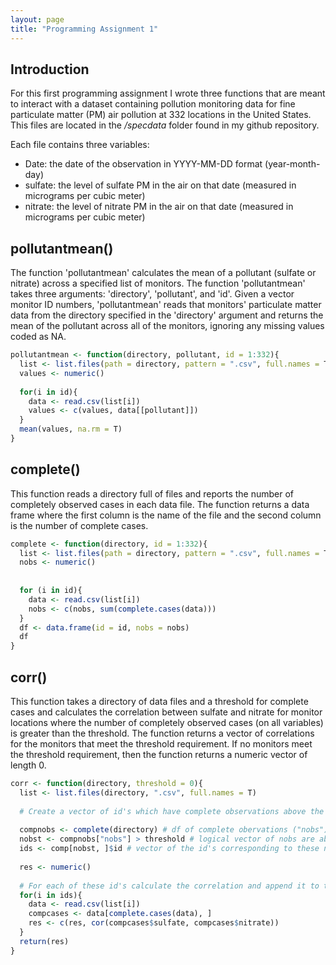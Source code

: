```yaml
---
layout: page
title: "Programming Assignment 1"
---
```


## **Introduction**

For this first programming assignment I wrote three functions that are meant to interact with a dataset containing pollution monitoring data for fine particulate matter (PM) air pollution at 332 locations in the United States. This files are located in the */specdata* folder found in my github repository. 

Each file contains three variables:

- Date: the date of the observation in YYYY-MM-DD format (year-month-day)
- sulfate: the level of sulfate PM in the air on that date (measured in micrograms per cubic meter)
- nitrate: the level of nitrate PM in the air on that date (measured in micrograms per cubic meter)

## **pollutantmean()**

The function 'pollutantmean' calculates the mean of a pollutant (sulfate or nitrate) across a specified list of monitors. The function 'pollutantmean' takes three arguments: 'directory', 'pollutant', and 'id'. Given a vector monitor ID numbers, 'pollutantmean' reads that monitors' particulate matter data from the directory specified in the 'directory' argument and returns the mean of the pollutant across all of the monitors, ignoring any missing values coded as NA.


```r
pollutantmean <- function(directory, pollutant, id = 1:332){
  list <- list.files(path = directory, pattern = ".csv", full.names = T)
  values <- numeric()
  
  for(i in id){
    data <- read.csv(list[i])
    values <- c(values, data[[pollutant]])
  }
  mean(values, na.rm = T)
}
```

## **complete()**

This function reads a directory full of files and reports the number of completely observed cases in each data file. The function returns a data frame where the first column is the name of the file and the second column is the number of complete cases.


```r
complete <- function(directory, id = 1:332){
  list <- list.files(path = directory, pattern = ".csv", full.names = T)
  nobs <- numeric()
  
  
  for (i in id){
    data <- read.csv(list[i])
    nobs <- c(nobs, sum(complete.cases(data)))
  }
  df <- data.frame(id = id, nobs = nobs)
  df
}
```

## **corr()**

This function takes a directory of data files and a threshold for complete cases and calculates the correlation between sulfate and nitrate for monitor locations where the number of completely observed cases (on all variables) is greater than the threshold. The function returns a vector of correlations for the monitors that meet the threshold requirement. If no monitors meet the threshold requirement, then the function returns a numeric vector of length 0.


```r
corr <- function(directory, threshold = 0){
  list <- list.files(directory, ".csv", full.names = T)
  
  # Create a vector of id's which have complete observations above the threshold
  
  compnobs <- complete(directory) # df of complete obervations ("nobs") per id
  nobst <- compnobs["nobs"] > threshold # logical vector of nobs are above the threshold
  ids <- comp[nobst, ]$id # vector of the id's corresponding to these nobs
  
  res <- numeric()
  
  # For each of these id's calculate the correlation and append it to the vector res.
  for(i in ids){
    data <- read.csv(list[i])
    compcases <- data[complete.cases(data), ]
    res <- c(res, cor(compcases$sulfate, compcases$nitrate))
  }
  return(res)
}
```

